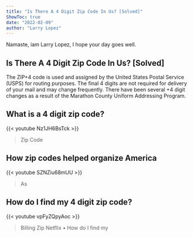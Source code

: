 ```yaml
---
title: "Is There A 4 Digit Zip Code In Us? [Solved]"
ShowToc: true 
date: "2022-02-09"
author: "Larry Lopez" 
---
```


Namaste, iam Larry Lopez, I hope your day goes well.
## Is There A 4 Digit Zip Code In Us? [Solved]
The ZIP+4 code is used and assigned by the United States Postal Service (USPS) for routing purposes. The final 4 digits are not required for delivery of your mail and may change frequently. There have been several +4 digit changes as a result of the Marathon County Uniform Addressing Program.

## What is a 4 digit zip code?
{{< youtube Nz1JH6BsTck >}}
>Zip Code

## How zip codes helped organize America
{{< youtube SZNZiu68mUU >}}
>As 

## How do I find my 4 digit zip code?
{{< youtube vpFyZQpyAoc >}}
>Billing Zip Netflix • How do I find my 

